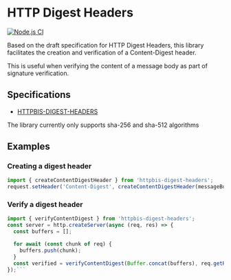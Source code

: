 # HTTP Digest Headers

[![Node.js CI](https://github.com/interledger/httpbis-digest-headers/actions/workflows/nodejs.yml/badge.svg)](https://github.com/interledger/httpbis-digest-headers/actions/workflows/nodejs.yml)

Based on the draft specification for HTTP Digest Headers, this library facilitates the creation and verification of a Content-Digest header.

This is useful when verifying the content of a message body as part of signature verification.

## Specifications

- [HTTPBIS-DIGEST-HEADERS](https://datatracker.ietf.org/doc/html/draft-ietf-httpbis-digest-headers)

The library currently only supports sha-256 and sha-512 algorithms

## Examples

### Creating a digest header

```js
import { createContentDigestHeader } from 'httpbis-digest-headers';
request.setHeader('Content-Digest', createContentDigestHeader(messageBody, ['sha-256']))
```

### Verify a digest header

```js
import { verifyContentDigest } from 'httpbis-digest-headers';
const server = http.createServer(async (req, res) => {
  const buffers = [];

  for await (const chunk of req) {
    buffers.push(chunk);
  }
  const verified = verifyContentDigest(Buffer.concat(buffers), req.getHeader('Content-Digest'))
});```
